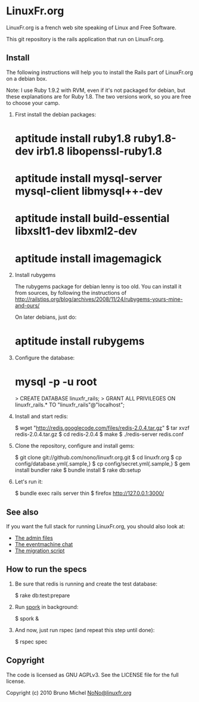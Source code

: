 LinuxFr.org
===========

LinuxFr.org is a french web site speaking of Linux and Free Software.

This git repository is the rails application that run on LinuxFr.org.


Install
-------

The following instructions will help you to install the Rails part of
LinuxFr.org on a debian box.

Note: I use Ruby 1.9.2 with RVM, even if it's not packaged for debian,
but these explanations are for Ruby 1.8. The two versions work, so
you are free to choose your camp.

1) First install the debian packages:

    # aptitude install ruby1.8 ruby1.8-dev irb1.8 libopenssl-ruby1.8
    # aptitude install mysql-server mysql-client libmysql++-dev
    # aptitude install build-essential libxslt1-dev libxml2-dev
    # aptitude install imagemagick

2) Install rubygems

   The rubygems package for debian lenny is too old. You can install it from
   sources, by following the instructions of
   http://railstips.org/blog/archives/2008/11/24/rubygems-yours-mine-and-ours/

   On later debians, just do:

    # aptitude install rubygems

3) Configure the database:

    # mysql -p -u root
    <enter your root password for mysql>
    > CREATE DATABASE linuxfr_rails;
    > GRANT ALL PRIVILEGES ON linuxfr_rails.* TO "linuxfr_rails"@"localhost";

4) Install and start redis:

    $ wget "http://redis.googlecode.com/files/redis-2.0.4.tar.gz"
    $ tar xvzf redis-2.0.4.tar.gz
    $ cd redis-2.0.4
    $ make
    $ ./redis-server redis.conf

5) Clone the repository, configure and install gems:

    $ git clone git://github.com/nono/linuxfr.org.git
    $ cd linuxfr.org
    $ cp config/database.yml{.sample,}
    $ cp config/secret.yml{.sample,}
    $ gem install bundler rake
    $ bundle install
    $ rake db:setup

6) Let's run it:

    $ bundle exec rails server thin
    $ firefox http://127.0.0.1:3000/


See also
--------

If you want the full stack for running LinuxFr.org, you should also look at:

* [The admin files](http://github.com/nono/admin-linuxfr.org)
* [The eventmachine chat](http://github.com/nono/Board-LinuxFr.org)
* [The migration script](http://github.com/nono/migration-linuxfr.org)


How to run the specs
--------------------

1) Be sure that redis is running and create the test database:

    $ rake db:test:prepare

2) Run [spork](https://github.com/timcharper/spork) in background:

    $ spork &

3) And now, just run rspec (and repeat this step until done):

    $ rspec spec


Copyright
---------

The code is licensed as GNU AGPLv3. See the LICENSE file for the full license.

Copyright (c) 2010 Bruno Michel <NoNo@linuxfr.org>
